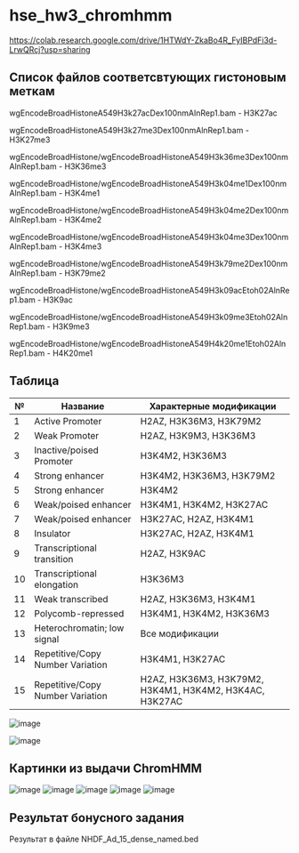 # hse_hw3_chromhmm

https://colab.research.google.com/drive/1HTWdY-ZkaBo4R_FyIBPdFi3d-LrwQRcj?usp=sharing

## Список файлов соответсвтующих гистоновым меткам

wgEncodeBroadHistoneA549H3k27acDex100nmAlnRep1.bam - H3K27aс

wgEncodeBroadHistoneA549H3k27me3Dex100nmAlnRep1.bam - H3K27me3

wgEncodeBroadHistone/wgEncodeBroadHistoneA549H3k36me3Dex100nmAlnRep1.bam - H3K36me3

wgEncodeBroadHistone/wgEncodeBroadHistoneA549H3k04me1Dex100nmAlnRep1.bam - H3K4me1

wgEncodeBroadHistone/wgEncodeBroadHistoneA549H3k04me2Dex100nmAlnRep1.bam - H3K4me2

wgEncodeBroadHistone/wgEncodeBroadHistoneA549H3k04me3Dex100nmAlnRep1.bam - H3K4me3

wgEncodeBroadHistone/wgEncodeBroadHistoneA549H3k79me2Dex100nmAlnRep1.bam - H3K79me2

wgEncodeBroadHistone/wgEncodeBroadHistoneA549H3k09acEtoh02AlnRep1.bam - H3K9ac

wgEncodeBroadHistone/wgEncodeBroadHistoneA549H3k09me3Etoh02AlnRep1.bam - H3K9me3

wgEncodeBroadHistone/wgEncodeBroadHistoneA549H4k20me1Etoh02AlnRep1.bam - H4K20me1


## Таблица

№ | Название | Характерные модификации
 --- | --- | ---
1 | Active Promoter | H2AZ, H3K36M3, H3K79M2
2 | Weak Promoter | H2AZ, H3K9M3, H3K36M3
3 | Inactive/poised Promoter | H3K4M2, H3K36M3
4 | Strong enhancer | H3K4M2, H3K36M3, H3K79M2
5 | Strong enhancer | H3K4M2
6 | Weak/poised enhancer | H3K4M1, H3K4M2, H3K27AC
7 | Weak/poised enhancer | H3K27AC, H2AZ, H3K4M1
8 | Insulator | H3K27AC, H2AZ, H3K4M1
9 | Transcriptional transition | H2AZ, H3K9AC
10 | Transcriptional elongation | H3K36M3
11 | Weak transcribed | H2AZ, H3K36M3, H3K4M1
12 | Polycomb-repressed | H3K4M1, H3K4M2, H3K36M3
13 | Heterochromatin; low signal | Все модификации
14 | Repetitive/Copy Number Variation | H3K4M1, H3K27AC
15 | Repetitive/Copy Number Variation | H2AZ, H3K36M3, H3K79M2, H3K4M1, H3K4M2, H3K4AC, H3K27AC

![image](https://user-images.githubusercontent.com/70810768/230802817-cd087275-27a6-405e-97ab-9a9b59a9d4c5.png)

![image](https://user-images.githubusercontent.com/70810768/230802882-b01999fb-30b7-41f3-99ef-3f4c546ec860.png)

## Картинки из выдачи ChromHMM

![image](https://user-images.githubusercontent.com/70810768/230803588-d0f9f53f-8b22-4b22-b917-188875672284.png)
![image](https://user-images.githubusercontent.com/70810768/230803602-a1a93106-82be-4073-82f4-c19171ecdfec.png)
![image](https://user-images.githubusercontent.com/70810768/230803609-b9a1f0e8-2919-48dc-b4ef-3bf9b38958fe.png)
![image](https://user-images.githubusercontent.com/70810768/230803627-4500f733-1344-4ca3-b430-4125c53540be.png)
![image](https://user-images.githubusercontent.com/70810768/230803643-3b9a8131-244b-46cc-8344-a6a0b24c1490.png)

## Результат бонусного задания

Результат в файле NHDF_Ad_15_dense_named.bed
